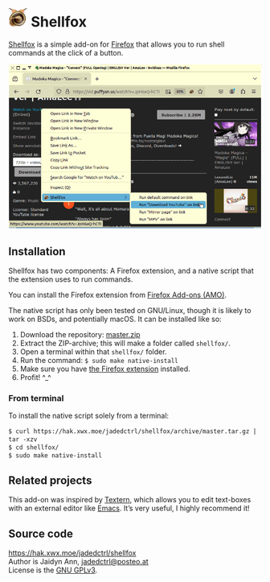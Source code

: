 # ![](img/shellfox-38.png) Shellfox

[Shellfox](https://hak.xwx.moe/jadedctrl/shellfox) is a simple add-on for [Firefox](https://firefox.com) that allows you to run shell commands at the click of a button.

<img alt="Screenshot of Shellfox." width=555px src="img/screenshot-youtube.png">


## Installation
Shellfox has two components: A Firefox extension, and a native script that the extension uses to run commands.

You can install the Firefox extension from [Firefox Add-ons (AMO)](https://addons.mozilla.org/en-US/firefox/addon/shellfox).

The native script has only been tested on GNU/Linux, though it is likely to work on BSDs, and potentially macOS. It can be installed like so:

1. Download the repository: [master.zip](https://hak.xwx.moe/jadedctrl/shellfox/archive/master.zip)
2. Extract the ZIP-archive; this will make a folder called `shellfox/`.
3. Open a terminal within that `shellfox/` folder.
4. Run the command: `$ sudo make native-install`
5. Make sure you have [the Firefox extension](https://addons.mozilla.org/en-US/firefox/addon/shellfox) installed.
6. Profit! ^_^


### From terminal
To install the native script solely from a terminal:

```
$ curl https://hak.xwx.moe/jadedctrl/shellfox/archive/master.tar.gz | tar -xzv
$ cd shellfox/
$ sudo make native-install
```


## Related projects
This add-on was inspired by [Textern](https://github.com/jlebon/textern/), which allows you to edit text-boxes with an external editor like [Emacs](https://gnu.org/software/emacs). It’s very useful, I highly recommend it!


## Source code
https://hak.xwx.moe/jadedctrl/shellfox  
Author is Jaidyn Ann, <jadedctrl@posteo.at>  
License is the [GNU GPLv3](LICENSE).
